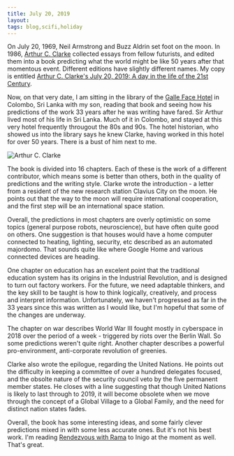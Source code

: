```yaml
--- 
title: July 20, 2019
layout: 
tags: blog,scifi,holiday
--- 
```

On July 20, 1969, Neil Armstrong and Buzz Aldrin set foot on the moon. In 1986, [Arthur C. Clarke](https://en.wikipedia.org/wiki/Arthur_C._Clarke) collected essays from fellow futurists, and edited them into a book predicting what the world might be like 50 years after that momentous event. Different editions have slightly different names. My copy is entitled [Arthur C. Clarke's July 20, 2019: A day in the life of the 21st Century](https://www.goodreads.com/book/show/6121634-july-20-2019).

Now, on that very date, I am sitting in the library of the [Galle Face Hotel](https://gallefacehotel.com/en/) in Colombo, Sri Lanka with my son, reading that book and seeing how his predictions of the work 33 years after he was writing have fared. Sir Arthur lived most of his life in Sri Lanka. Much of it in Colombo, and stayed at this very hotel frequently througout the 80s and 90s. The hotel historian, who showed us into the library says he knew Clarke, having worked in this hotel for over 50 years. There is a bust of him next to me.

![Arthur C. Clarke](https://nettle.blob.core.windows.net/blog/images/acc-2019-07-20.jpg)

The book is divided into 16 chapters. Each of these is the work of a different contributor, which means some is better than others, both in the quality of predictions and the writing style. Clarke wrote the introduction - a letter from a resident of the new research station Clavius City on the moon. He points out that the way to the moon will require international cooperation, and the first step will be an international space station.

Overall, the predictions in most chapters are overly optimistic on some topics (general purpose robots, neuroscience), but have often quite good on others. One suggestion is that houses would have a home computer connected to heating, lighting, security, etc described as an automated majordomo. That sounds quite like where Google Home and various connected devices are heading.

One chapter on education has an excelent point that the traditional education system has its origins in the Industrial Revolution, and is designed to turn out factory workers. For the future, we need adaptable thinkers, and the key skill to be taught is how to think logically, creatively, and process and interpret information. Unfortunately, we haven't progressed as far in the 33 years since this was written as I would like, but I'm hopeful that some of the changes are underway.

The chapter on war describes World War III fought mostly in cyberspace in 2018 over the period of a week - triggered by riots over the Berlin Wall. So some predictions weren't quite right. Another chapter describes a powerful pro-environment, anti-corporate revolution of greenies.

Clarke also wrote the epilogue, regarding the United Nations. He points out the difficulty in keeping a committee of over a hundred delegates focused, and the obsolte nature of the security council veto by the five permanent member states. He closes with a line suggesting that though United Nations is likely to last through to 2019, it will become obsolete when we move through the concept of a Global Village to a Global Family, and the need for distinct nation states fades.

Overall, the book has some interesting ideas, and some fairly clever predictions mixed in with some less accurate ones. But it's not his best work. I'm reading [Rendezvous with Rama](https://en.wikipedia.org/wiki/Rendezvous_with_Rama) to Inigo at the moment as well. That's great.
